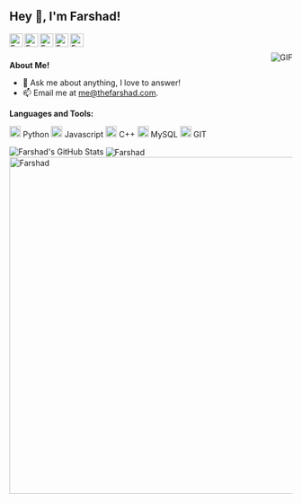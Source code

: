 <h2 title="hehehe"> Hey 👋, I'm Farshad!</h2>
<a href="https://farshadghorbani.com/">
  <img align="left" alt="Farshad's Website" width="24px" src="https://img.icons8.com/nolan/96/web.png" />
</a>
<a href="https://www.linkedin.com/in/farshadghorbani/">
  <img align="left" alt="Farshad's LinkedIn" width="24px" src="https://img.icons8.com/nolan/96/linkedin.png" />
</a>
<a href="https://telegram.me/TheFarshad">
  <img align="left" alt="Farshad's Instagram" width="24px" src="https://img.icons8.com/nolan/96/telegram-app.png" />
</a>
<a href="https://twitter.com/FarshadGhorbani">
  <img align="left" alt="Farshad's Twitter" width="24px" src="https://img.icons8.com/nolan/96/twitter.png" />
</a>
<a href="https://unsplash.com/@thefarshad">
  <img align="left" alt="Farshad's Unsplash" width="24px" src="https://img.icons8.com/nolan/96/unsplash.png" />
</a>


<br />
<br />

 

  <img align="right" alt="GIF" src="https://media.giphy.com/media/IgpAALi5hEv1IFmCrZ/giphy.gif" />

**About Me!**

- 💬 Ask me about anything, I love to answer!
- 📫 Email me at [me@thefarshad.com](mailto:me@thefarshad.com).



**Languages and Tools:**  


<code><img height="20" src="https://img.icons8.com/nolan/96/python.png"></code> Python
<code><img height="20" src="https://img.icons8.com/nolan/96/javascript.png"></code> Javascript
<code><img height="20" src="https://img.icons8.com/nolan/96/c-plus-plus.png"></code> C++
<code><img height="20" src="https://img.icons8.com/nolan/96/sql.png"></code> MySQL
<code><img height="20" src="https://img.icons8.com/nolan/96/git.png"></code> GIT

<img src="https://github-readme-stats.vercel.app/api?username=the-farshad&show_icons=true&hide_border=true&count_private=true&theme=shades-of-purple&icon_color=fad000" alt="Farshad's GitHub Stats">
<img align="center" src="https://github-readme-streak-stats.herokuapp.com/?user=the-farshad&count_private=true&theme=radical" alt="Farshad" />
<img align="center" width=600 src="https://github-readme-stats.vercel.app/api/top-langs/?username=the-farshad&count_private=true&theme=radical" alt="Farshad" />
